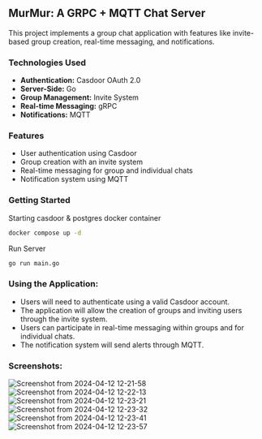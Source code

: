 ## MurMur: A GRPC + MQTT Chat Server

This project implements a group chat application with features like invite-based group creation, real-time messaging, and notifications.

### Technologies Used

* **Authentication:** Casdoor OAuth 2.0
* **Server-Side:** Go
* **Group Management:** Invite System
* **Real-time Messaging:** gRPC
* **Notifications:** MQTT

### Features

* User authentication using Casdoor
* Group creation with an invite system
* Real-time messaging for group and individual chats
* Notification system using MQTT

### Getting Started
Starting casdoor & postgres docker container
```bash
docker compose up -d
```

Run Server
```bash
go run main.go
```

### Using the Application:
* Users will need to authenticate using a valid Casdoor account.
* The application will allow the creation of groups and inviting users through the invite system.
* Users can participate in real-time messaging within groups and for individual chats.
* The notification system will send alerts through MQTT.

### Screenshots:
![Screenshot from 2024-04-12 12-21-58](https://github.com/RohanDoshi21/messaging-platform/assets/63660267/afee9531-3f08-4e40-afdc-51a465f3c189)
![Screenshot from 2024-04-12 12-22-13](https://github.com/RohanDoshi21/messaging-platform/assets/63660267/5d5997f6-0d8c-415c-9d9a-e7bdcdf1aba8)
![Screenshot from 2024-04-12 12-23-21](https://github.com/RohanDoshi21/messaging-platform/assets/63660267/f9850591-ef6e-47f6-ac0e-87add6a1aae7)
![Screenshot from 2024-04-12 12-23-32](https://github.com/RohanDoshi21/messaging-platform/assets/63660267/d6a40b24-0c5e-4aab-af80-6693747e7f1f)
![Screenshot from 2024-04-12 12-23-41](https://github.com/RohanDoshi21/messaging-platform/assets/63660267/4837fe27-888d-4b1e-a000-6eddfcf2700d)
![Screenshot from 2024-04-12 12-23-57](https://github.com/RohanDoshi21/messaging-platform/assets/63660267/7fc2a5e4-5a7a-4336-b7f8-abcf6f2954ce)


